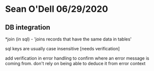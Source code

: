 # Sean O'Dell 06/29/2020
## DB integration

*join (in sql) - 'joins records that have the same data in tables'

sql keys are usually case insensitive [needs verification]

add verification  in error handling to confirm where an error message is coming from. don't rely on being able to deduce it from error context